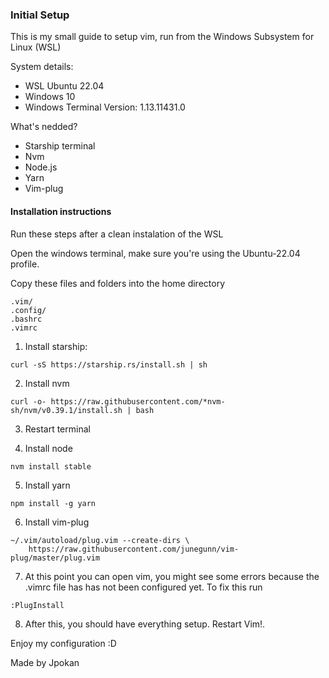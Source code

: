 ### Initial Setup

This is my small guide to setup vim, run from the Windows Subsystem for Linux (WSL)

System details:

- WSL Ubuntu 22.04
- Windows 10
- Windows Terminal Version: 1.13.11431.0

What's nedded?
- Starship terminal
- Nvm
- Node.js
- Yarn
- Vim-plug

#### Installation instructions

Run these steps after a clean instalation of the WSL

Open the windows terminal, make sure you're using the Ubuntu-22.04 profile.

Copy these files and folders into the home directory

```
.vim/
.config/
.bashrc
.vimrc
```

1. Install starship:

```
curl -sS https://starship.rs/install.sh | sh
```

2. Install nvm

```
curl -o- https://raw.githubusercontent.com/*nvm-sh/nvm/v0.39.1/install.sh | bash
```

3. Restart terminal

4. Install node

```
nvm install stable
```

5. Install yarn

```
npm install -g yarn
```

6. Install vim-plug

```
~/.vim/autoload/plug.vim --create-dirs \
    https://raw.githubusercontent.com/junegunn/vim-plug/master/plug.vim
```

7. At this point you can open vim, you might see some errors because the .vimrc file has has not been configured yet. To fix this run

```
:PlugInstall
```

8. After this, you should have everything setup. Restart Vim!.

Enjoy my configuration :D

Made by Jpokan

